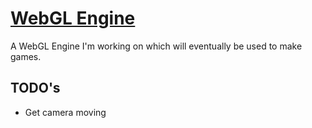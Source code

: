 # [WebGL Engine](https://www.webgl.uk)

A WebGL Engine I'm working on which will eventually be used to make games.

## TODO's

- Get camera moving
